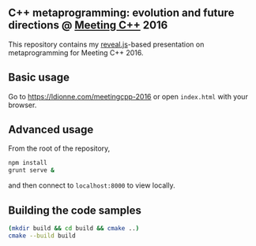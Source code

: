 ## C++ metaprogramming: evolution and future directions @ [Meeting C++][] 2016

This repository contains my [reveal.js][]-based presentation on metaprogramming
for Meeting C++ 2016.

## Basic usage
Go to https://ldionne.com/meetingcpp-2016 or open `index.html` with your browser.

## Advanced usage
From the root of the repository,
```sh
npm install
grunt serve &
```

and then connect to `localhost:8000` to view locally.

## Building the code samples

```sh
(mkdir build && cd build && cmake ..)
cmake --build build
```

<!-- Links -->
[Meeting C++]: http://meetingcpp.com
[reveal.js]: https://github.com/hakimel/reveal.js

